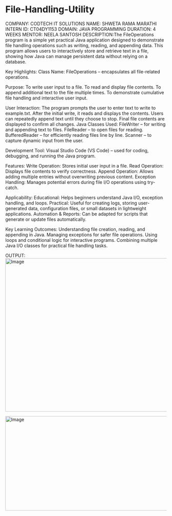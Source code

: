 # File-Handling-Utility
COMPANY: CODTECH IT SOLUTIONS
NAME: SHWETA RAMA MARATHI
INTERN ID: CT04DY1153
DOMAIN: JAVA PROGRAMMING
DURATION: 4 WEEKS
MENTOR: NEELA SANTOSH
DESCRIPTION:The FileOperations program is a simple yet practical Java application designed to demonstrate file handling operations such as writing, reading, and appending data. This program allows users to interactively store and retrieve text in a file, showing how Java can manage persistent data without relying on a database.

Key Highlights:
Class Name: FileOperations – encapsulates all file-related operations.

Purpose:
To write user input to a file.
To read and display file contents.
To append additional text to the file multiple times.
To demonstrate cumulative file handling and interactive user input.

User Interaction:
The program prompts the user to enter text to write to example.txt.
After the initial write, it reads and displays the contents.
Users can repeatedly append text until they choose to stop.
Final file contents are displayed to confirm all changes.
Java Classes Used:
FileWriter – for writing and appending text to files.
FileReader – to open files for reading.
BufferedReader – for efficiently reading files line by line.
Scanner – to capture dynamic input from the user.

Development Tool:
Visual Studio Code (VS Code) – used for coding, debugging, and running the Java program.

Features:
Write Operation: Stores initial user input in a file.
Read Operation: Displays file contents to verify correctness.
Append Operation: Allows adding multiple entries without overwriting previous content.
Exception Handling: Manages potential errors during file I/O operations using try-catch.

Applicability:
Educational: Helps beginners understand Java I/O, exception handling, and loops.
Practical: Useful for creating logs, storing user-generated data, configuration files, or small datasets in lightweight applications.
Automation & Reports: Can be adapted for scripts that generate or update files automatically.

Key Learning Outcomes:
Understanding file creation, reading, and appending in Java.
Managing exceptions for safer file operations.
Using loops and conditional logic for interactive programs.
Combining multiple Java I/O classes for practical file handling tasks.

OUTPUT:
<img width="839" height="479" alt="Image" src="https://github.com/user-attachments/assets/81a63e88-1b78-4860-bef4-258337ef336c" />

<img width="1008" height="295" alt="Image" src="https://github.com/user-attachments/assets/07bf4d65-9f19-42e5-807c-584fa07f42c1" />
